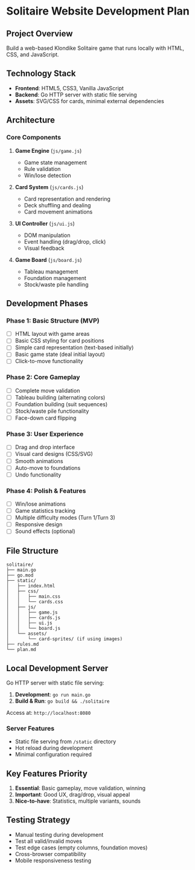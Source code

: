 # Solitaire Website Development Plan

## Project Overview
Build a web-based Klondike Solitaire game that runs locally with HTML, CSS, and JavaScript.

## Technology Stack
- **Frontend**: HTML5, CSS3, Vanilla JavaScript
- **Backend**: Go HTTP server with static file serving
- **Assets**: SVG/CSS for cards, minimal external dependencies

## Architecture

### Core Components
1. **Game Engine** (`js/game.js`)
   - Game state management
   - Rule validation
   - Win/lose detection

2. **Card System** (`js/cards.js`)
   - Card representation and rendering
   - Deck shuffling and dealing
   - Card movement animations

3. **UI Controller** (`js/ui.js`)
   - DOM manipulation
   - Event handling (drag/drop, click)
   - Visual feedback

4. **Game Board** (`js/board.js`)
   - Tableau management
   - Foundation management
   - Stock/waste pile handling

## Development Phases

### Phase 1: Basic Structure (MVP)
- [ ] HTML layout with game areas
- [ ] Basic CSS styling for card positions
- [ ] Simple card representation (text-based initially)
- [ ] Basic game state (deal initial layout)
- [ ] Click-to-move functionality

### Phase 2: Core Gameplay
- [ ] Complete move validation
- [ ] Tableau building (alternating colors)
- [ ] Foundation building (suit sequences)
- [ ] Stock/waste pile functionality
- [ ] Face-down card flipping

### Phase 3: User Experience
- [ ] Drag and drop interface
- [ ] Visual card designs (CSS/SVG)
- [ ] Smooth animations
- [ ] Auto-move to foundations
- [ ] Undo functionality

### Phase 4: Polish & Features
- [ ] Win/lose animations
- [ ] Game statistics tracking
- [ ] Multiple difficulty modes (Turn 1/Turn 3)
- [ ] Responsive design
- [ ] Sound effects (optional)

## File Structure
```
solitaire/
├── main.go
├── go.mod
├── static/
│   ├── index.html
│   ├── css/
│   │   ├── main.css
│   │   └── cards.css
│   ├── js/
│   │   ├── game.js
│   │   ├── cards.js
│   │   ├── ui.js
│   │   └── board.js
│   └── assets/
│       └── card-sprites/ (if using images)
├── rules.md
└── plan.md
```

## Local Development Server
Go HTTP server with static file serving:
1. **Development**: `go run main.go`
2. **Build & Run**: `go build && ./solitaire`

Access at: `http://localhost:8080`

### Server Features
- Static file serving from `/static` directory
- Hot reload during development
- Minimal configuration required

## Key Features Priority
1. **Essential**: Basic gameplay, move validation, winning
2. **Important**: Good UX, drag/drop, visual appeal
3. **Nice-to-have**: Statistics, multiple variants, sounds

## Testing Strategy
- Manual testing during development
- Test all valid/invalid moves
- Test edge cases (empty columns, foundation moves)
- Cross-browser compatibility
- Mobile responsiveness testing
